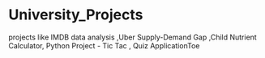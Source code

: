# University_Projects
projects like IMDB  data analysis ,Uber Supply-Demand Gap ,Child Nutrient Calculator, Python Project - Tic Tac , Quiz ApplicationToe
